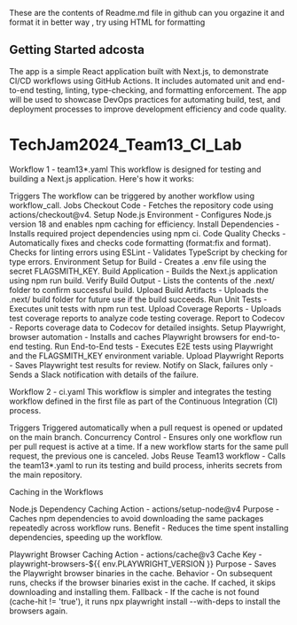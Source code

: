 These are the contents of Readme.md file in github can you orgazine it and format it in better way , try using HTML for formatting

## Getting Started adcosta

The app is a simple React application built with Next.js, to demonstrate CI/CD workflows using GitHub Actions. It includes automated unit and end-to-end testing, linting, type-checking, and formatting enforcement. The app will be used to showcase DevOps practices for automating build, test, and deployment processes to improve development efficiency and code quality.

# TechJam2024_Team13_CI_Lab
Workflow 1 - team13*.yaml
This workflow is designed for testing and building a Next.js application. Here's how it works:

Triggers
The workflow can be triggered by another workflow using workflow_call.
Jobs
Checkout Code - Fetches the repository code using actions/checkout@v4.
Setup Node.js Environment - Configures Node.js version 18 and enables npm caching for efficiency.
Install Dependencies - Installs required project dependencies using npm ci.
Code Quality Checks - Automatically fixes and checks code formatting (format:fix and format).
Checks for linting errors using ESLint - Validates TypeScript by checking for type errors.
Environment Setup for Build - Creates a .env file using the secret FLAGSMITH_KEY.
Build Application - Builds the Next.js application using npm run build.
Verify Build Output - Lists the contents of the .next/ folder to confirm successful build.
Upload Build Artifacts - Uploads the .next/ build folder for future use if the build succeeds.
Run Unit Tests - Executes unit tests with npm run test.
Upload Coverage Reports - Uploads test coverage reports to analyze code testing coverage.
Report to Codecov - Reports coverage data to Codecov for detailed insights.
Setup Playwright, browser automation - Installs and caches Playwright browsers for end-to-end testing.
Run End-to-End tests  - Executes E2E tests using Playwright and the FLAGSMITH_KEY environment variable.
Upload Playwright Reports - Saves Playwright test results for review.
Notify on Slack, failures only - Sends a Slack notification with details of the failure.

Workflow 2 - ci.yaml
This workflow is simpler and integrates the testing workflow defined in the first file as part of the Continuous Integration (CI) process.

Triggers
Triggered automatically when a pull request is opened or updated on the main branch.
Concurrency Control - Ensures only one workflow run per pull request is active at a time. If a new workflow starts for the same pull request, the previous one is canceled.
Jobs
Reuse Team13 workflow - Calls the team13*.yaml to run its testing and build process, inherits secrets from the main repository. 

Caching in the Workflows

Node.js Dependency Caching
Action -  actions/setup-node@v4
Purpose - Caches npm dependencies to avoid downloading the same packages repeatedly across workflow runs.
Benefit -  Reduces the time spent installing dependencies, speeding up the workflow.

Playwright Browser Caching
Action -  actions/cache@v3
Cache Key - playwright-browsers-${{ env.PLAYWRIGHT_VERSION }}
Purpose - Saves the Playwright browser binaries in the cache.
Behavior - On subsequent runs, checks if the browser binaries exist in the cache.
If cached, it skips downloading and installing them.
Fallback - If the cache is not found (cache-hit != 'true'), it runs npx playwright install --with-deps to install the browsers again.
